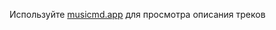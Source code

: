 Используйте [musicmd.app](https://musicmd.app/repos/kaver-pro/song/viewer/) для просмотра описания треков
